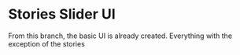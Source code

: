 # Stories Slider UI
From this branch, the basic UI is already created. Everything with the exception of the stories
